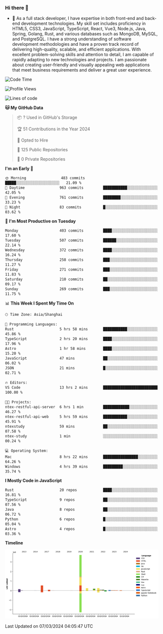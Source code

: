 ### Hi there 👋

- 🌱 As a full stack developer, I have expertise in both front-end and back-end development technologies. My skill set includes proficiency in HTML5, CSS3, JavaScript, TypeScript, React, Vue3, Node.js, Java, Spring, Golang, Rust, and various databases such as MongoDB, MySQL, and PostgreSQL. I have a strong understanding of software development methodologies and have a proven track record of delivering high-quality, scalable, and efficient applications. With excellent problem-solving skills and attention to detail, I am capable of rapidly adapting to new technologies and projects. I am passionate about creating user-friendly and visually appealing web applications that meet business requirements and deliver a great user experience.

<!--START_SECTION:waka-->
![Code Time](http://img.shields.io/badge/Code%20Time-1%2C204%20hrs%2039%20mins-blue)

![Profile Views](http://img.shields.io/badge/Profile%20Views-0-blue)

![Lines of code](https://img.shields.io/badge/From%20Hello%20World%20I%27ve%20Written-5.6%20million%20lines%20of%20code-blue)

**🐱 My GitHub Data** 

> 📦 ? Used in GitHub's Storage 
 > 
> 🏆 51 Contributions in the Year 2024
 > 
> 💼 Opted to Hire
 > 
> 📜 125 Public Repositories 
 > 
> 🔑 0 Private Repositories 
 > 
**I'm an Early 🐤** 

```text
🌞 Morning                483 commits         █████░░░░░░░░░░░░░░░░░░░░   21.09 % 
🌆 Daytime                963 commits         ███████████░░░░░░░░░░░░░░   42.05 % 
🌃 Evening                761 commits         ████████░░░░░░░░░░░░░░░░░   33.23 % 
🌙 Night                  83 commits          █░░░░░░░░░░░░░░░░░░░░░░░░   03.62 % 
```
📅 **I'm Most Productive on Tuesday** 

```text
Monday                   403 commits         ████░░░░░░░░░░░░░░░░░░░░░   17.60 % 
Tuesday                  507 commits         ██████░░░░░░░░░░░░░░░░░░░   22.14 % 
Wednesday                372 commits         ████░░░░░░░░░░░░░░░░░░░░░   16.24 % 
Thursday                 258 commits         ███░░░░░░░░░░░░░░░░░░░░░░   11.27 % 
Friday                   271 commits         ███░░░░░░░░░░░░░░░░░░░░░░   11.83 % 
Saturday                 210 commits         ██░░░░░░░░░░░░░░░░░░░░░░░   09.17 % 
Sunday                   269 commits         ███░░░░░░░░░░░░░░░░░░░░░░   11.75 % 
```


📊 **This Week I Spent My Time On** 

```text
🕑︎ Time Zone: Asia/Shanghai

💬 Programming Languages: 
Rust                     5 hrs 58 mins       ███████████░░░░░░░░░░░░░░   45.86 % 
TypeScript               2 hrs 20 mins       ████░░░░░░░░░░░░░░░░░░░░░   17.96 % 
Astro                    1 hr 58 mins        ████░░░░░░░░░░░░░░░░░░░░░   15.20 % 
JavaScript               47 mins             ██░░░░░░░░░░░░░░░░░░░░░░░   06.02 % 
JSON                     21 mins             █░░░░░░░░░░░░░░░░░░░░░░░░   02.71 % 

🔥 Editors: 
VS Code                  13 hrs 2 mins       █████████████████████████   100.00 % 

🐱‍💻 Projects: 
ntex-restful-api-server  6 hrs 1 min         ████████████░░░░░░░░░░░░░   46.27 % 
ntex-restful-api-web     5 hrs 59 mins       ███████████░░░░░░░░░░░░░░   45.91 % 
ntexstudy                59 mins             ██░░░░░░░░░░░░░░░░░░░░░░░   07.58 % 
ntex-study               1 min               ░░░░░░░░░░░░░░░░░░░░░░░░░   00.24 % 

💻 Operating System: 
Mac                      8 hrs 22 mins       ████████████████░░░░░░░░░   64.26 % 
Windows                  4 hrs 39 mins       █████████░░░░░░░░░░░░░░░░   35.74 % 
```

**I Mostly Code in JavaScript** 

```text
Rust                     20 repos            ████░░░░░░░░░░░░░░░░░░░░░   16.81 % 
TypeScript               9 repos             ██░░░░░░░░░░░░░░░░░░░░░░░   07.56 % 
Java                     8 repos             ██░░░░░░░░░░░░░░░░░░░░░░░   06.72 % 
Python                   6 repos             █░░░░░░░░░░░░░░░░░░░░░░░░   05.04 % 
Astro                    4 repos             █░░░░░░░░░░░░░░░░░░░░░░░░   03.36 % 
```



**Timeline**

![Lines of Code chart](https://raw.githubusercontent.com/elton/elton/main/assets/bar_graph.png)


 Last Updated on 07/03/2024 04:05:47 UTC
<!--END_SECTION:waka-->

<!--
**elton/elton** is a ✨ _special_ ✨ repository because its `README.md` (this file) appears on your GitHub profile.

Here are some ideas to get you started:

- 🔭 I’m currently working on ...
- 🌱 I’m currently learning ...
- 👯 I’m looking to collaborate on ...
- 🤔 I’m looking for help with ...
- 💬 Ask me about ...
- 📫 How to reach me: ...
- 😄 Pronouns: ...
- ⚡ Fun fact: ...
-->
